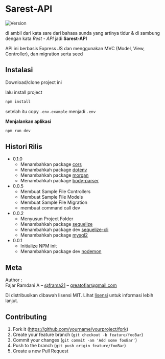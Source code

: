 # Sarest-API

![Version](https://img.shields.io/badge/version-0.1.0-green)

di ambil dari kata sare dari bahasa sunda yang artinya tidur & di sambung dengan kata _Rest - API_ jadi **Sarest-API**

API ini berbasis Express JS dan menggunakan MVC (Model, View, Controller), dan migration serta seed

## Instalasi

Download/clone project ini

lalu install project

```sh
npm install
```

setelah itu copy `.env.example` menjadi `.env`

**Menjalankan aplikasi**

```sh
npm run dev
```

## Histori Rilis

- 0.1.0
  - Menambahkan package [cors](https://www.npmjs.com/package/cors)
  - Menambahkah package [dotenv](https://www.npmjs.com/package/dotenv)
  - Menambahkah package [morgan](https://www.npmjs.com/package/morgan)
  - Menambahkah package [body-parser](https://www.npmjs.com/package/body-parser)
- 0.0.5
  - Membuat Sample File Controllers
  - Membuat Sample File Models
  - Membuat Sample File Migration
  - membuat command call dev
- 0.0.2
  - Menyusun Project Folder
  - Menambahkah package [sequelize](https://www.npmjs.com/package/sequelize)
  - Menambahkah package dev [sequelize-cli](https://www.npmjs.com/package/sequelize-cli)
  - Menambahkah package [mysql2](https://www.npmjs.com/package/mysql2)
- 0.0.1
  - Initialize NPM init
  - Menambahkan package dev [nodemon](https://www.npmjs.com/package/nodemon)

## Meta

Author :  
Fajar Ramdani A – [@frama21](https://instagram.com/) – greatofjar@gmail.com

Di distribusikan dibawah lisensi MIT.
Lihat [lisensi](https://id.wikipedia.org/wiki/Lisensi_MIT) untuk informasi lebih lanjut.

## Contributing

1. Fork it (<https://github.com/yourname/yourproject/fork>)
2. Create your feature branch (`git checkout -b feature/fooBar`)
3. Commit your changes (`git commit -am 'Add some fooBar'`)
4. Push to the branch (`git push origin feature/fooBar`)
5. Create a new Pull Request

